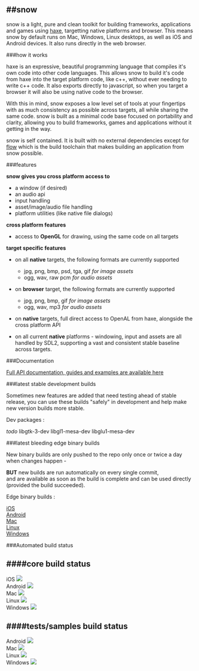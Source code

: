 ##snow
---

snow is a light, pure and clean toolkit for building frameworks, applications and games using [haxe](http://haxe.org), targetting native platforms and browser.
This means snow by default runs on Mac, Windows, Linux desktops, as well as iOS and Android devices. It also runs directly in the web browser.

###how it works

haxe is an expressive, beautiful programming language that compiles it's own code into other code languages.
This allows snow to build it's code from haxe into the target platform code, like c++, without ever needing to write c++ code.
It also exports directly to javascript, so when you target a browser it will also be using native code to the browser.

With this in mind, snow exposes a low level set of tools at your fingertips with as much consistency as possible across targets, all while sharing the same code.
snow is built as a minimal code base focused on portability and clarity, allowing you to build frameworks, games and applications without it getting in the way.

snow is self contained. It is built with no external dependencies except for [flow](#) which is the build toolchain that makes building an application from snow possible.

###features

**snow gives you cross platform access to**

- a window (if desired)
- an audio api
- input handling
- asset/image/audio file handling
- platform utilities (like native file dialogs)

**cross platform features**

- access to **OpenGL** for drawing, using the same code on all targets

**target specific features**

- on all **native** targets, the following formats are currently supported
    - jpg, png, bmp, psd, tga, gif _for image assets_
    - ogg, wav, raw pcm _for audio assets_

- on **browser** target, the following formats are currently supported
    - jpg, png, bmp, gif _for image assets_
    - ogg, wav, mp3 _for audio assets_

- on **native** targets, full direct access to OpenAL from haxe, alongside the cross platform API
- on all current **native** platforms - windowing, input and assets are all handled by SDL2, supporting a vast and consistent stable baseline across targets.


###Documentation

<a target="_blank" href="http://underscorediscovery.github.io/snow"> Full API documentation, guides and examples are available here </a>

###latest stable development builds

Sometimes new features are added that need testing ahead of stable release, you can use these builds "safely" in development and help make new version builds more stable.

Dev packages :

_todo_
libgtk-3-dev
libgl1-mesa-dev
libglu1-mesa-dev

###latest bleeding edge binary builds

New binary builds are only pushed to the repo only once or twice a day when changes happen -

**BUT** new builds are run automatically on every single commit,   
and are available as soon as the build is complete and can be used directly (provided the build succeeded).

Edge binary builds :

[iOS](http://build.luxeengine.com:8111//repository/downloadAll/snow_core_ios/latest.lastSuccessful)   
[Android](http://build.luxeengine.com:8111//repository/downloadAll/snow_core_android/latest.lastSuccessful)   
[Mac](http://build.luxeengine.com:8111//repository/downloadAll/snow_core_mac/latest.lastSuccessful)   
[Linux](http://build.luxeengine.com:8111//repository/downloadAll/snow_core_linux/latest.lastSuccessful)   
[Windows](http://build.luxeengine.com:8111//repository/downloadAll/snow_core_windows/latest.lastSuccessful)   

###Automated build status

####core build status
---

iOS <a target="_blank" href="http://build.luxeengine.com:8111/viewType.html?buildTypeId=snow_core_ios&guest=1">
<img src="http://build.luxeengine.com:8111/app/rest/builds/buildType:(id:snow_core_ios)/statusIcon"/>
</a>   
Android <a target="_blank" href="http://build.luxeengine.com:8111/viewType.html?buildTypeId=snow_core_android&guest=1">
<img src="http://build.luxeengine.com:8111/app/rest/builds/buildType:(id:snow_core_android)/statusIcon"/>
</a>   
Mac <a target="_blank" href="http://build.luxeengine.com:8111/viewType.html?buildTypeId=snow_core_mac&guest=1">
<img src="http://build.luxeengine.com:8111/app/rest/builds/buildType:(id:snow_core_mac)/statusIcon"/>
</a>   
Linux <a target="_blank" href="http://build.luxeengine.com:8111/viewType.html?buildTypeId=snow_core_linux&guest=1">
<img src="http://build.luxeengine.com:8111/app/rest/builds/buildType:(id:snow_core_linux)/statusIcon"/>
</a>   
Windows <a target="_blank" href="http://build.luxeengine.com:8111/viewType.html?buildTypeId=snow_core_windows&guest=1">
<img src="http://build.luxeengine.com:8111/app/rest/builds/buildType:(id:snow_core_windows)/statusIcon"/>
</a>

####tests/samples build status
---

Android <a target="_blank" href="http://build.luxeengine.com:8111/viewType.html?buildTypeId=snow_tests_android&guest=1">
<img src="http://build.luxeengine.com:8111/app/rest/builds/buildType:(id:snow_tests_android)/statusIcon"/>
</a>   
Mac <a target="_blank" href="http://build.luxeengine.com:8111/viewType.html?buildTypeId=snow_tests_mac&guest=1">
<img src="http://build.luxeengine.com:8111/app/rest/builds/buildType:(id:snow_tests_mac)/statusIcon"/>
</a>   
Linux <a target="_blank" href="http://build.luxeengine.com:8111/viewType.html?buildTypeId=snow_tests_linux&guest=1">
<img src="http://build.luxeengine.com:8111/app/rest/builds/buildType:(id:snow_tests_linux)/statusIcon"/>
</a>   
Windows <a target="_blank" href="http://build.luxeengine.com:8111/viewType.html?buildTypeId=snow_tests_windows&guest=1">
<img src="http://build.luxeengine.com:8111/app/rest/builds/buildType:(id:snow_tests_windows)/statusIcon"/>
</a>
